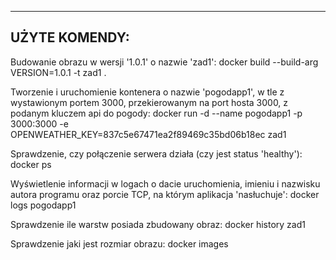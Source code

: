 --------------
UŻYTE KOMENDY:
--------------

Budowanie obrazu w wersji '1.0.1' o nazwie 'zad1':
docker build --build-arg VERSION=1.0.1 -t zad1 .


Tworzenie i uruchomienie kontenera o nazwie 'pogodapp1', w tle z wystawionym portem 3000, przekierowanym na port hosta 3000, z podanym kluczem api do pogody:
docker run -d --name pogodapp1 -p 3000:3000 -e OPENWEATHER_KEY=837c5e67471ea2f89469c35bd06b18ec zad1


Sprawdzenie, czy połączenie serwera działa (czy jest status 'healthy'):
docker ps


Wyświetlenie informacji w logach o dacie uruchomienia, imieniu i nazwisku autora programu oraz porcie TCP, na którym aplikacja 'nasłuchuje':
docker logs pogodapp1


Sprawdzenie ile warstw posiada zbudowany obraz:
docker history zad1


Sprawdzenie jaki jest rozmiar obrazu:
docker images
